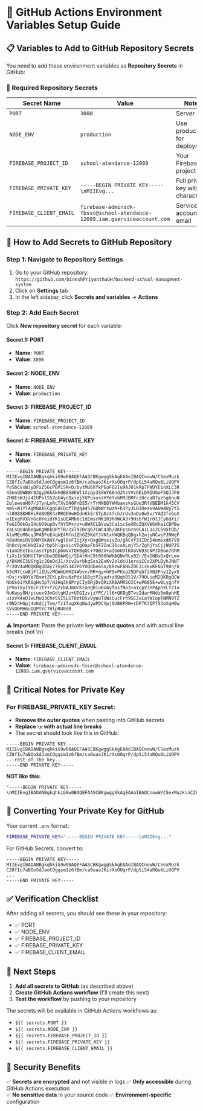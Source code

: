 # 🔐 GitHub Actions Environment Variables Setup Guide

## 📋 Variables to Add to GitHub Repository Secrets

You need to add these environment variables as **Repository Secrets** in GitHub:

### 🚀 Required Repository Secrets

| Secret Name | Value | Notes |
|-------------|-------|--------|
| `PORT` | `3000` | Server port |
| `NODE_ENV` | `production` | Use production for deployment |
| `FIREBASE_PROJECT_ID` | `school-atendance-12089` | Your Firebase project ID |
| `FIREBASE_PRIVATE_KEY` | `-----BEGIN PRIVATE KEY-----\nMIIEvg...` | Full private key with \n characters |
| `FIREBASE_CLIENT_EMAIL` | `firebase-adminsdk-fbsvc@school-atendance-12089.iam.gserviceaccount.com` | Service account email |

## 🔧 How to Add Secrets to GitHub Repository

### Step 1: Navigate to Repository Settings
1. Go to your GitHub repository: `https://github.com/DineshPriyanthaGH/backend-school-managment-system`
2. Click on **Settings** tab
3. In the left sidebar, click **Secrets and variables** → **Actions**

### Step 2: Add Each Secret
Click **New repository secret** for each variable:

#### Secret 1: PORT
- **Name**: `PORT`
- **Value**: `3000`

#### Secret 2: NODE_ENV
- **Name**: `NODE_ENV`  
- **Value**: `production`

#### Secret 3: FIREBASE_PROJECT_ID
- **Name**: `FIREBASE_PROJECT_ID`
- **Value**: `school-atendance-12089`

#### Secret 4: FIREBASE_PRIVATE_KEY
- **Name**: `FIREBASE_PRIVATE_KEY`
- **Value**: 
```
-----BEGIN PRIVATE KEY-----
MIIEvgIBADANBgkqhkiG9w0BAQEFAASCBKgwggSkAgEAAoIBAQCnowW/CSexMuzk
CZ8fIu7aBOoSdJaoCOgqsm1z6fBm/ca0uaoJKirXsOOqrP/dpSi54aRQu6LiUOPV
PoSbCVxWJyDFxZ5GcPEM1SM+D/bvtMU6hYkPEoFO2Iu9AJO1kRp7FWDYEinXLC3R
43enQ0WBWr82gyD6kAkhOB8S8KWl1Xzqy3SSWY66nd2hzVVcOELD9IUGoFSQJJF0
ZHUEsWJjz4IUPslS5ZoG4ycQxiej5VPususzHYeYxbRMJBRFczUccaN7yz5g6nuN
2qleweoH07/JTynLnRcTXvSN0FnDS5/rTrNNBQYWHbaxsksGUe3RfVBEBM1k45CV
amS+W1YlAgMBAAECggEACDcfTDgq4457GQbWrzwzR+h3Py3LB1Oeax9A6W4Uy7tS
nl8988KHBHiFA8OEK4zRRODHwHQdnKk5rSTp8z4fchJrUv3nDo0w5v/YAQ3fvGoX
w1ExgRVXVHGc0YeidYK1sUQAMb6cIdEmsrNK1R3hHWCA3+9HsbfW1rOtJCy6dXi/
TeGIO0kGsI4cUO9up0vfhY5M+rz+u9WACLBVuw3Ca1xcSeXRoZQXVW6dhaiCBPBw
YaLsQO4nbegwKgWKkOPtTB/2xl9ZBrq67CWC43h/DKFpsGrn9CA1L1cZC595tQb/
AluMEoM6cqJPABFoE4qkE4MfnJZhGZ5KeYJVNtxhWQKBgQDgxh2wjyNCwjFJNWgF
h8sH6miRVQONY6KAHY/wgl0vFIijXy+DxgBWssivZu/gACvf31IDcD4nmsxd67V9
QhOcVpnCHVQIa2rbp5hlgxVLcVDgOapFbSFZInCI6coALmjY5/ZghjYxCjjNUP2S
n1anDEetbucaseTpSICpbmVxTQKBgQC+7OBzV+aIGmU3lKXoVN93CNPJDBoo7bhM
liXs1b5QHUITWnGbuOBUAWQj/SD4rHnC9t080hWHAQNvRLy8Zr/ExGNBsDxQrLmo
y/DXW6I3USYg1cJQeDdJ1/Xcv2wrbkqSxs2ExKv2oldcU1eroiCCo2XPLDyhJNNT
Pr2OV4uMOQKBgQDay77GyO5343P6YUQ6be6Sa/kRzwFANkZOE3izkxKF66T98n/b
83cM7ccwBjFliIUszMOWmUHHZ4Wbvv/RR+qy+hF9xPKxp25DFqbf2XN3Fny1Zyx5
nDsj+sQ0Ye7BsmtZCKLpXnuNzPdx1G6gtP2yad+z0QqhD51V/79OLioM2QKBgQCW
NbUs6iYkRGgHv3p7/HJHq3k8PrpCIy0RjDvQRiXR0AMRSOIC+wP685E+w0LygnfV
jPVoiXyIV6LFItY+f7Q2cbAJmUcKzanQBIu6U4yfasfNo3+aYcpV3YPAphXLYZ1o
NuKwpy8H/pcuux9JmGdtgHJz+UDGIzvjzYPC/lt6+QKBgBTvsIdarMNdz5m8phHE
uixV44eD1wLMuQ3Che5SI5LGT0otDSvVyWuTUWzCucFrh9SCZvLaYWIopTNMN9TZ
r9N24HGpj4oKdjjTnm/Tz1fogXKqNudywPDCXpjQUB0PRW+rDPTK7QP7S3oXqH0w
SVsObMH6uOUPtYC7HlpRU8d0
-----END PRIVATE KEY-----
```
⚠️ **Important**: Paste the private key **without quotes** and with actual line breaks (not \n)

#### Secret 5: FIREBASE_CLIENT_EMAIL
- **Name**: `FIREBASE_CLIENT_EMAIL`
- **Value**: `firebase-adminsdk-fbsvc@school-atendance-12089.iam.gserviceaccount.com`

## 🚨 Critical Notes for Private Key

### For FIREBASE_PRIVATE_KEY Secret:
- **Remove the outer quotes** when pasting into GitHub secrets
- **Replace `\n` with actual line breaks**
- The secret should look like this in GitHub:

```
-----BEGIN PRIVATE KEY-----
MIIEvgIBADANBgkqhkiG9w0BAQEFAASCBKgwggSkAgEAAoIBAQCnowW/CSexMuzk
CZ8fIu7aBOoSdJaoCOgqsm1z6fBm/ca0uaoJKirXsOOqrP/dpSi54aRQu6LiUOPV
...rest of the key...
-----END PRIVATE KEY-----
```

**NOT like this:**
```
"-----BEGIN PRIVATE KEY-----\nMIIEvgIBADANBgkqhkiG9w0BAQEFAASCBKgwggSkAgEAAoIBAQCnowW/CSexMuzk\nCZ8fIu7aBOoSdJaoCOgqsm1z6fBm/ca0uaoJKirXsOOqrP/dpSi54aRQu6LiUOPV\n...
```

## 🔄 Converting Your Private Key for GitHub

Your current `.env` format:
```bash
FIREBASE_PRIVATE_KEY="-----BEGIN PRIVATE KEY-----\nMIIEvg..."
```

For GitHub Secrets, convert to:
```
-----BEGIN PRIVATE KEY-----
MIIEvgIBADANBgkqhkiG9w0BAQEFAASCBKgwggSkAgEAAoIBAQCnowW/CSexMuzk
CZ8fIu7aBOoSdJaoCOgqsm1z6fBm/ca0uaoJKirXsOOqrP/dpSi54aRQu6LiUOPV
...
-----END PRIVATE KEY-----
```

## ✅ Verification Checklist

After adding all secrets, you should see these in your repository:
- ✅ PORT
- ✅ NODE_ENV  
- ✅ FIREBASE_PROJECT_ID
- ✅ FIREBASE_PRIVATE_KEY
- ✅ FIREBASE_CLIENT_EMAIL

## 🚀 Next Steps

1. **Add all secrets to GitHub** (as described above)
2. **Create GitHub Actions workflow** (I'll create this next)
3. **Test the workflow** by pushing to your repository

The secrets will be available in GitHub Actions workflows as:
- `${{ secrets.PORT }}`
- `${{ secrets.NODE_ENV }}`
- `${{ secrets.FIREBASE_PROJECT_ID }}`
- `${{ secrets.FIREBASE_PRIVATE_KEY }}`
- `${{ secrets.FIREBASE_CLIENT_EMAIL }}`

## 🔐 Security Benefits

✅ **Secrets are encrypted** and not visible in logs
✅ **Only accessible** during GitHub Actions execution  
✅ **No sensitive data** in your source code
✅ **Environment-specific** configuration
